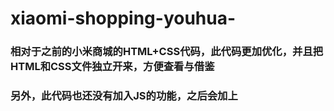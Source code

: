 # xiaomi-shopping-youhua-
### 相对于之前的小米商城的HTML+CSS代码，此代码更加优化，并且把HTML和CSS文件独立开来，方便查看与借鉴
### 另外，此代码也还没有加入JS的功能，之后会加上

